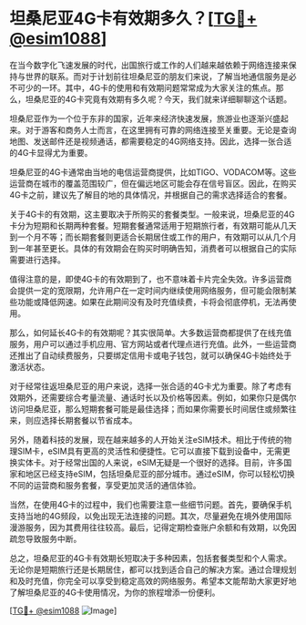# 坦桑尼亚4G卡有效期多久？[[TG💪+ @esim1088](https://t.me/s/esim1088)]

在当今数字化飞速发展的时代，出国旅行或工作的人们越来越依赖于网络连接来保持与世界的联系。而对于计划前往坦桑尼亚的朋友们来说，了解当地通信服务是必不可少的一环。其中，4G卡的使用和有效期问题常常成为大家关注的焦点。那么，坦桑尼亚的4G卡究竟有效期有多久呢？今天，我们就来详细聊聊这个话题。

坦桑尼亚作为一个位于东非的国家，近年来经济快速发展，旅游业也逐渐兴盛起来。对于游客和商务人士而言，在这里拥有可靠的网络连接至关重要。无论是查询地图、发送邮件还是视频通话，都需要稳定的4G网络支持。因此，选择一张合适的4G卡显得尤为重要。

坦桑尼亚的4G卡通常由当地的电信运营商提供，比如TIGO、VODACOM等。这些运营商在城市的覆盖范围较广，但在偏远地区可能会存在信号盲区。因此，在购买4G卡之前，建议先了解目的地的具体情况，并根据自己的需求选择适合的套餐。

关于4G卡的有效期，这主要取决于所购买的套餐类型。一般来说，坦桑尼亚的4G卡分为短期和长期两种套餐。短期套餐通常适用于短期旅行者，有效期可能从几天到一个月不等；而长期套餐则更适合长期居住或工作的用户，有效期可以从几个月到一年甚至更长。具体的有效期会在购买时明确告知，消费者可以根据自己的实际需要进行选择。

值得注意的是，即使4G卡的有效期到了，也不意味着卡片完全失效。许多运营商会提供一定的宽限期，允许用户在一定时间内继续使用网络服务，但可能会限制某些功能或降低网速。如果在此期间没有及时充值续费，卡将会彻底停机，无法再使用。

那么，如何延长4G卡的有效期呢？其实很简单。大多数运营商都提供了在线充值服务，用户可以通过手机应用、官方网站或者代理点进行充值。此外，一些运营商还推出了自动续费服务，只要绑定信用卡或电子钱包，就可以确保4G卡始终处于激活状态。

对于经常往返坦桑尼亚的用户来说，选择一张合适的4G卡尤为重要。除了考虑有效期外，还需要综合考量流量、通话时长以及价格等因素。例如，如果你只是偶尔访问坦桑尼亚，那么短期套餐可能是最佳选择；而如果你需要长时间居住或频繁往来，则应选择长期套餐以节省成本。

另外，随着科技的发展，现在越来越多的人开始关注eSIM技术。相比于传统的物理SIM卡，eSIM具有更高的灵活性和便捷性。它可以直接下载到设备中，无需更换实体卡。对于经常出国的人来说，eSIM无疑是一个很好的选择。目前，许多国家和地区已经支持eSIM，包括坦桑尼亚的部分城市。通过eSIM，你可以轻松切换不同的运营商和服务套餐，享受更加灵活的通信体验。

当然，在使用4G卡的过程中，我们也需要注意一些细节问题。首先，要确保手机支持当地的4G频段，以免出现无法连接的问题。其次，尽量避免在境外使用国际漫游服务，因为其费用往往较高。最后，记得定期检查账户余额和有效期，以免因疏忽导致服务中断。

总之，坦桑尼亚的4G卡有效期长短取决于多种因素，包括套餐类型和个人需求。无论你是短期旅行还是长期居住，都可以找到适合自己的解决方案。通过合理规划和及时充值，你完全可以享受到稳定高效的网络服务。希望本文能帮助大家更好地了解坦桑尼亚的4G卡使用情况，为你的旅程增添一份便利。

[[TG💪+ @esim1088](https://t.me/s/esim1088) ![Image](https://i.postimg.cc/4NQfJmqS/Snipaste-2025-05-13-00-14-12.png)]